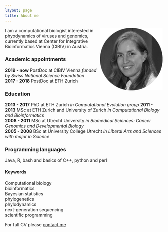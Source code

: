 ```yaml
---
layout: page
title: About me
---
```


<img src="/img/VB_bw.png" alt="Drawing" style="width: 200px;" vspace="-50px" align="right"/> I am a computational biologist interested in phyodynamics of viruses and genomics, currently based at Center for Integrative Bioinformatics Vienna (CIBIV) in Austria.  

### Academic appointments   
**2019 - now** PostDoc at CIBIV Vienna      _funded by Swiss National Science Foundation_  
**2017 - 2018** PostDoc at ETH Zurich

### Education  
**2013 - 2017** PhD at ETH Zurich      _in Computational Evolution group_
**2011 - 2013** MSc at ETH Zurich and University of Zurich      _in Computational Biology and Bioinformatics_  
**2008 - 2011** MSc at Utrecht University      _in Biomedical Sciences: Cancer Genomics and Developmental Biology_  
**2005 - 2008** BSc at University College Utrecht      _in Liberal Arts and Sciences with major in Science_  

### Programming languages  
Java, R, bash and basics of C++, python and perl

#### Keywords  
Computational biology  
bioinformatics  
Bayesian statistics  
phylogenetics  
phylodynamics  
next-generation sequencing  
scientific programming  

For full CV please [contact me]("https://boskovav.github.io/contact.md")
